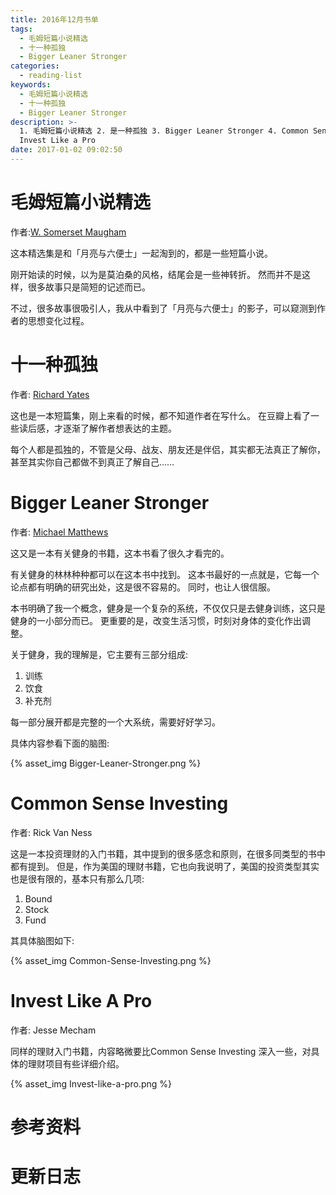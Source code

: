 ```yaml
---
title: 2016年12月书单
tags:
  - 毛姆短篇小说精选
  - 十一种孤独
  - Bigger Leaner Stronger
categories:
  - reading-list
keywords:
  - 毛姆短篇小说精选
  - 十一种孤独
  - Bigger Leaner Stronger
description: >-
  1. 毛姆短篇小说精选 2. 是一种孤独 3. Bigger Leaner Stronger 4. Common Sense Investing 5.
  Invest Like a Pro
date: 2017-01-02 09:02:50
---
```





# 毛姆短篇小说精选

作者:[W. Somerset Maugham][]

这本精选集是和「月亮与六便士」一起淘到的，都是一些短篇小说。

刚开始读的时候，以为是莫泊桑的风格，结尾会是一些神转折。
然而并不是这样，很多故事只是简短的记述而已。

不过，很多故事很吸引人，我从中看到了「月亮与六便士」的影子，可以窥测到作者的思想变化过程。

# 十一种孤独

作者: [Richard Yates][]

这也是一本短篇集，刚上来看的时候，都不知道作者在写什么。
在豆瓣上看了一些读后感，才逐渐了解作者想表达的主题。

每个人都是孤独的，不管是父母、战友、朋友还是伴侣，其实都无法真正了解你，甚至其实你自己都做不到真正了解自己……

# Bigger Leaner Stronger

作者: [Michael Matthews][]

这又是一本有关健身的书籍，这本书看了很久才看完的。

有关健身的林林种种都可以在这本书中找到。
这本书最好的一点就是，它每一个论点都有明确的研究出处，这是很不容易的。
同时，也让人很信服。

本书明确了我一个概念，健身是一个复杂的系统，不仅仅只是去健身训练，这只是健身的一小部分而已。
更重要的是，改变生活习惯，时刻对身体的变化作出调整。

关于健身，我的理解是，它主要有三部分组成:

1. 训练
2. 饮食
3. 补充剂

每一部分展开都是完整的一个大系统，需要好好学习。

具体内容参看下面的脑图:

{% asset_img Bigger-Leaner-Stronger.png %}


# Common Sense Investing

作者: Rick Van Ness

这是一本投资理财的入门书籍，其中提到的很多感念和原则，在很多同类型的书中都有提到。
但是，作为美国的理财书籍，它也向我说明了，美国的投资类型其实也是很有限的，基本只有那么几项:

1. Bound
2. Stock
3. Fund

其具体脑图如下:

{% asset_img Common-Sense-Investing.png  %}


# Invest Like A Pro

作者: Jesse Mecham

同样的理财入门书籍，内容略微要比Common Sense Investing 深入一些，对具体的理财项目有些详细介绍。

{% asset_img Invest-like-a-pro.png  %}

# 参考资料

# 更新日志


[W. Somerset Maugham]: https://en.wikipedia.org/wiki/W._Somerset_Maugham
[Richard Yates]: https://en.wikipedia.org/wiki/Richard_Yates_(novelist)
[Michael Matthews]: https://www.muscleforlife.com/about-me/
